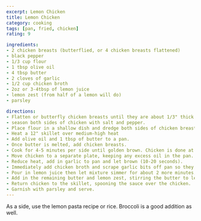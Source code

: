 ```yaml
---
excerpt: Lemon Chicken
title: Lemon Chicken
category: cooking
tags: [pan, fried, chicken]
rating: 9

ingredients:
- 2 chicken breasts (butterflied, or 4 chicken breasts flattened)
- black pepper
- 1/3 cup flour
- 1 tbsp olive oil
- 4 tbsp butter
- 2 cloves of garlic
- 1/2 cup chicken broth
- 2oz or 3-4tbsp of lemon juice
- lemon zest (from half of a lemon will do)
- parsley

directions:
- Flatten or butterfly chicken breasts until they are about 1/3" thick.
- season both sides of chicken with salt and pepper.
- Place flour in a shallow dish and dredge both sides of chicken breasts in flour.
- Heat a 12" skillet over medium-high heat
- Add olive oil and 1 tbsp of butter to a pan. 
- Once butter is melted, add chicken breasts.
- Cook for 4-5 minutes per side until golden brown. Chicken is done at 165 degrees.
- Move chicken to a separate plate, keeping any excess oil in the pan.
- Reduce heat, add in garlic to pan and let brown (10-20 seconds).
- Immediately add chicken broth and scrape garlic bits off pan so they do not stick.
- Pour in lemon juice then let mixture simmer for about 2 more minutes, reducing heat again.
- Add in the remaining butter and lemon zest, stirring the butter to let it melt.
- Return chicken to the skillet, spooning the sauce over the chicken. 
- Garnish with parsley and serve.
---
```


As a side, use the lemon pasta recipe or rice. Broccoli is a good addition as well.